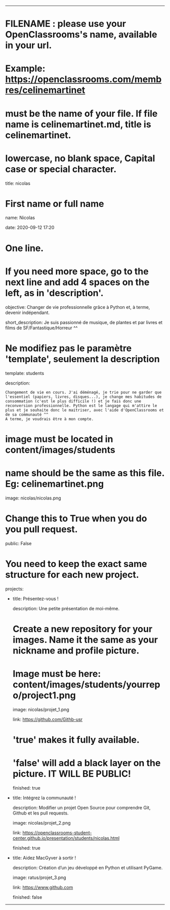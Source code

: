 ---


# FILENAME : please use your OpenClassrooms's name, available in your url.

# Example: https://openclassrooms.com/membres/celinemartinet

# must be the name of your file. If file name is celinemartinet.md, title is celinemartinet.

# lowercase, no blank space, Capital case or special character.

title: nicolas


# First name or full name

name: Nicolas

date: 2020-09-12 17:20


# One line.

# If you need more space, go to the next line and add 4 spaces on the left, as in 'description'.

objective: Changer de vie professionnelle grâce à Python et, à terme, devenir indépendant.

short_description: Je suis passionné de musique, de plantes et par livres et films de SF/Fantastique/Horreur ^^


# Ne modifiez pas le paramètre 'template', seulement la description

template: students

description:

    Changement de vie en cours. J'ai déménagé, je trie pour ne garder que l'essentiel (papiers, livres, disques...), je change mes habitudes de consommation (c'est le plus difficile !) et je fais donc une reconversion professionnelle. Python est le langage qui m'attire le plus et je souhaite donc le maitriser, avec l'aide d'OpenClassrooms et de sa communauté ^^
    A terme, je voudrais être à mon compte.

# image must be located in content/images/students

# name should be the same as this file. Eg: celinemartinet.png

image: nicolas/nicolas.png


# Change this to True when you do you pull request.

public: False


# You need to keep the exact same structure for each new project.

projects:

  - title: Présentez-vous !

    description: Une petite présentation de moi-même.

    # Create a new repository for your images. Name it the same as your nickname and profile picture.

    # Image must be here: content/images/students/yourrepo/project1.png

    image: nicolas/projet_1.png

    link: https://github.com/Githb-usr

    # 'true' makes it fully available.

    # 'false' will add a black layer on the picture. IT WILL BE PUBLIC!

    finished: true

  - title: Intégrez la communauté !

    description: Modifier un projet Open Source pour comprendre Git, Github et les pull requests. 

    image: nicolas/projet_2.png

    link: https://openclassrooms-student-center.github.io/presentation/students/nicolas.html

    finished: true

  - title: Aidez MacGyver à sortir !

    description: Création d’un jeu développé en Python et utilisant PyGame.

    image: ratus/projet_3.png

    link: https://www.github.com

    finished: false

---